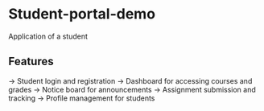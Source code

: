 # Student-portal-demo
Application of a student
## Features 
-> Student login and registration
-> Dashboard for accessing courses and grades
-> Notice board for announcements
-> Assignment submission and tracking
-> Profile management for students
